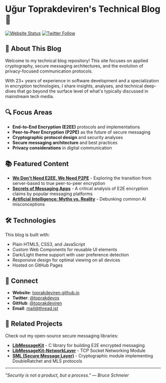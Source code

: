 # Uğur Toprakdeviren's Technical Blog 🔐

[![Website Status](https://img.shields.io/website?url=https%3A%2F%2Ftoprakdeviren.github.io&style=for-the-badge&label=Website&color=0366d6)](https://toprakdeviren.github.io)
[![Twitter Follow](https://img.shields.io/twitter/follow/toprakdevos?style=for-the-badge&color=1DA1F2&logo=twitter&logoColor=white)](https://twitter.com/toprakdevos)

## 📝 About This Blog

Welcome to my technical blog repository! This site focuses on applied cryptography, secure messaging architectures, and the evolution of privacy-focused communication protocols.

With 23+ years of experience in software development and a specialization in encryption technologies, I share insights, analyses, and technical deep-dives that go beyond the surface level of what's typically discussed in mainstream tech media.

## 🔍 Focus Areas

- **End-to-End Encryption (E2EE)** protocols and implementations
- **Peer-to-Peer Encryption (P2PE)** as the future of secure messaging
- **Cryptographic protocol design** and security analyses
- **Secure messaging architecture** and best practices
- **Privacy considerations** in digital communication

## 📚 Featured Content

- [**We Don't Need E2EE, We Need P2PE**](https://toprakdeviren.github.io/posts/we-dont-need-end-to-end-encryption-we-need-peer-to-peer-encryption.html) - Exploring the transition from server-based to true peer-to-peer encryption
- [**Secrets of Messaging Apps**](https://toprakdeviren.github.io/posts/secrets-of-messaging-apps-end-to-end-encryption.html) - A critical analysis of E2E encryption claims by popular messaging platforms
- [**Artificial Intelligence: Myths vs. Reality**](https://toprakdeviren.github.io/posts/artificial-intelligence-from-science-fiction-myths-to-reality.html) - Debunking common AI misconceptions

## 🛠️ Technologies

This blog is built with:

- Plain HTML5, CSS3, and JavaScript
- Custom Web Components for reusable UI elements
- Dark/Light theme support with user preference detection
- Responsive design for optimal viewing on all devices
- Hosted on GitHub Pages

## 🔗 Connect

- **Website**: [toprakdeviren.github.io](https://toprakdeviren.github.io)
- **Twitter**: [@toprakdevos](https://twitter.com/toprakdevos)
- **GitHub**: [@toprakdeviren](https://github.com/toprakdeviren)
- **Email**: mail@thread.ist

## 🚀 Related Projects

Check out my open-source secure messaging libraries:

- [**LibMessageKit**](https://github.com/toprakdeviren/libmessagekit) - C library for building E2E encrypted messaging
- [**LibMessageKit-NetworkLayer**](https://github.com/toprakdeviren/libmessagekit-networklayer) - TCP Socket Networking Module
- [**SML (Secure Message Layer)**](https://github.com/toprakdeviren/sml) - Cryptographic module implementing DoubleRatchet and MLS protocols

---

*"Security is not a product, but a process." — Bruce Schneier*